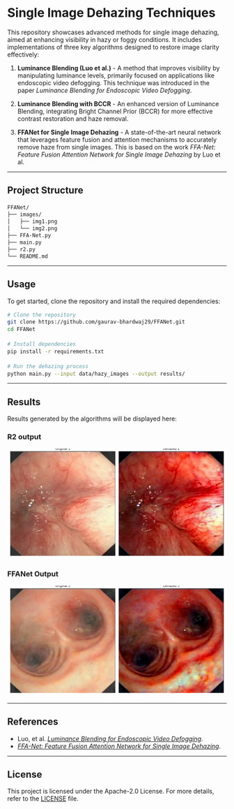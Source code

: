 # Single Image Dehazing Techniques

This repository showcases advanced methods for single image dehazing, aimed at enhancing visibility in hazy or foggy conditions. It includes implementations of three key algorithms designed to restore image clarity effectively:

1. **Luminance Blending (Luo et al.)** - A method that improves visibility by manipulating luminance levels, primarily focused on applications like endoscopic video defogging. This technique was introduced in the paper *Luminance Blending for Endoscopic Video Defogging*.

2. **Luminance Blending with BCCR** - An enhanced version of Luminance Blending, integrating Bright Channel Prior (BCCR) for more effective contrast restoration and haze removal.

3. **FFANet for Single Image Dehazing** - A state-of-the-art neural network that leverages feature fusion and attention mechanisms to accurately remove haze from single images. This is based on the work *FFA-Net: Feature Fusion Attention Network for Single Image Dehazing* by Luo et al.

---

## Project Structure

```
FFANet/
├── images/
│   ├── img1.png
│   └── img2.png
├── FFA-Net.py
├── main.py
├── r2.py
└── README.md
```

---

## Usage

To get started, clone the repository and install the required dependencies:

```bash
# Clone the repository
git clone https://github.com/gaurav-bhardwaj29/FFANet.git
cd FFANet

# Install dependencies
pip install -r requirements.txt

# Run the dehazing process
python main.py --input data/hazy_images --output results/
```


---

## Results

Results generated by the algorithms will be displayed here:

### R2 output
![Original vs Dehazed](./images/img1.png)
### FFANet Output
![Original vs Dehazed](./images/img2.png)

---

## References

- Luo, et al. [*Luminance Blending for Endoscopic Video Defogging*](https://pmc.ncbi.nlm.nih.gov/articles/PMC6952256/).
- [*FFA-Net: Feature Fusion Attention Network for Single Image Dehazing*](https://arxiv.org/abs/1911.07559/).

---

## License

This project is licensed under the Apache-2.0 License. For more details, refer to the [LICENSE](LICENSE) file.
